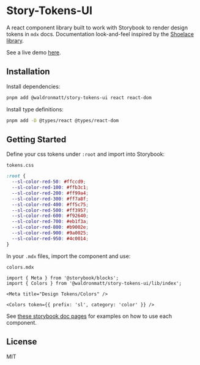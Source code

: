 # Story-Tokens-UI

A react component library built to work with Storybook to render design tokens in `mdx` docs. Documentation look-and-feel inspired by the [Shoelace library](https://shoelace.style/tokens/typography).

See a live demo [here](https://groundwork-storybook.netlify.app/).

## Installation

Install dependencies:

```bash
pnpm add @waldronmatt/story-tokens-ui react react-dom
```

Install type definitions:

```bash
pnpm add -D @types/react @types/react-dom
```

## Getting Started

Define your css tokens under `:root` and import into Storybook:

`tokens.css`

```css
:root {
  --sl-color-red-50: #ffccd9;
  --sl-color-red-100: #ffb3c1;
  --sl-color-red-200: #ff99a4;
  --sl-color-red-300: #ff7a8f;
  --sl-color-red-400: #ff5c75;
  --sl-color-red-500: #ff3957;
  --sl-color-red-600: #f92640;
  --sl-color-red-700: #eb1f3a;
  --sl-color-red-800: #b9002e;
  --sl-color-red-900: #9a0025;
  --sl-color-red-950: #4c0014;
}
```

In your `.mdx` files, import the component and use:

`colors.mdx`

```mdx
import { Meta } from '@storybook/blocks';
import { Colors } from '@waldronmatt/story-tokens-ui/lib/index';

<Meta title="Design Tokens/Colors" />

<Colors token={{ prefix: 'sl', category: 'color' }} />
```

See [these storybook doc pages](https://github.com/waldronmatt/groundwork/tree/main/docs/ui/src/docs) for examples on how to use each component.

## License

MIT
